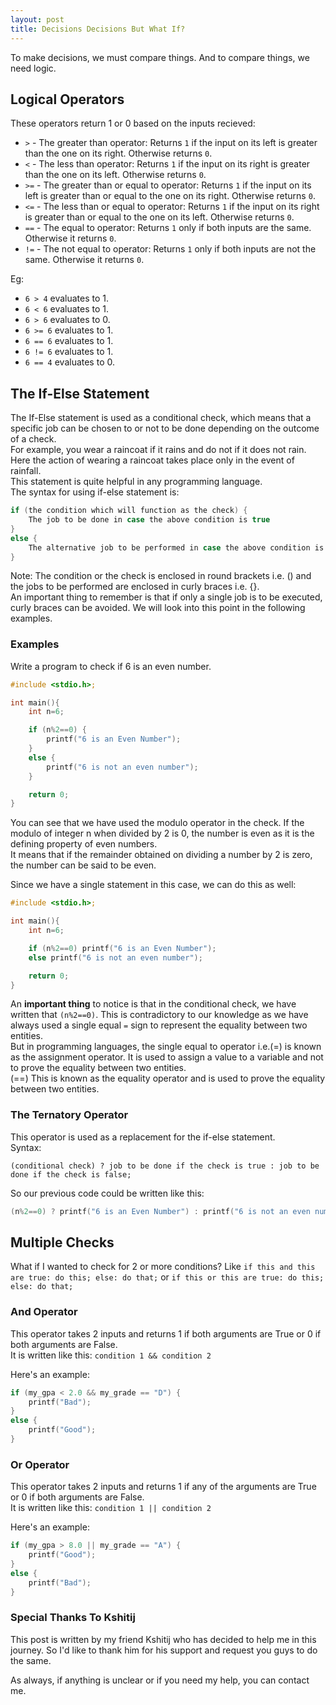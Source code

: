 ```yaml
---
layout: post
title: Decisions Decisions But What If?
---
```


To make decisions, we must compare things. And to compare things, we need logic.

## Logical Operators

These operators return 1 or 0 based on the inputs recieved:

* `>` - The greater than operator: Returns `1` if the input on its left is greater than the one on its right. Otherwise returns `0`.
* `<` - The less than operator: Returns `1` if the input on its right is greater than the one on its left. Otherwise returns `0`.
* `>=` - The greater than or equal to operator: Returns `1` if the input on its left is greater than or equal to the one on its right. Otherwise returns `0`.
* `<=` - The less than or equal to operator: Returns `1` if the input on its right is greater than or equal to the one on its left. Otherwise returns `0`.
* `==` - The equal to operator: Returns `1` only if both inputs are the same. Otherwise it returns `0`.
* `!=` - The not equal to operator: Returns `1` only if both inputs are not the same. Otherwise it returns `0`.

Eg:

* `6 > 4` evaluates to 1.
* `6 < 6` evaluates to 1.
* `6 > 6` evaluates to 0.
* `6 >= 6` evaluates to 1.
* `6 == 6` evaluates to 1.
* `6 != 6` evaluates to 1.
* `6 == 4` evaluates to 0.

## The If-Else Statement

The If-Else statement is used as a conditional check, which means that a specific job
can be chosen to or not to be done depending on the outcome of a check.  
For example, you wear a raincoat if it rains and do not if it does not rain. Here the
action of wearing a raincoat takes place only in the event of rainfall.  
This statement is quite helpful in any programming language.  
The syntax for using if-else statement is:  

```c
if (the condition which will function as the check) {
    The job to be done in case the above condition is true
}
else {
    The alternative job to be performed in case the above condition is false
}
```

Note: The condition or the check is enclosed in round brackets i.e. () and the jobs to
be performed are enclosed in curly braces i.e. {}.  
An important thing to remember is that if only a single job is to be executed, curly
braces can be avoided. We will look into this point in the following examples.

### Examples

Write a program to check if 6 is an even number.

```c
#include <stdio.h>;

int main(){
    int n=6;

    if (n%2==0) {
        printf("6 is an Even Number");
    }
    else {
        printf("6 is not an even number");
    }

    return 0;
}
```

You can see that we have used the modulo operator in the check. If the modulo of integer n when divided by 2 is 0, the number is even as it is the defining property of even numbers.  
It means that if the remainder obtained on dividing a number by 2 is
zero, the number can be said to be even.

Since we have a single statement in this case, we can do this as well:

```c
#include <stdio.h>;

int main(){
    int n=6;

    if (n%2==0) printf("6 is an Even Number");
    else printf("6 is not an even number");

    return 0;
}
```

An **important thing** to notice is that in the conditional check, we have written that `(n%2==0)`. This is contradictory to our knowledge as we have always used a single equal `=` sign to represent the equality between two entities.  
But in programming languages, the single equal to operator i.e.(=) is known as the assignment operator. It is used to assign a value to a variable and not to prove the equality between two entities.  
(==) This is known as the equality operator and is used to prove the equality between two entities.

### The Ternatory Operator

This operator is used as a replacement for the if-else statement.  
Syntax:

```
(conditional check) ? job to be done if the check is true : job to be done if the check is false;
```

So our previous code could be written like this:

```c
(n%2==0) ? printf("6 is an Even Number") : printf("6 is not an even number");
```

## Multiple Checks

What if I wanted to check for 2 or more conditions? Like `if this and this are true: do this; else: do that;` or `if this or this are true: do this; else: do that;`  

### And Operator

This operator takes 2 inputs and returns 1 if both arguments are True or 0 if both arguments are False.  
It is written like this: `condition 1 && condition 2`

Here's an example:

```c
if (my_gpa < 2.0 && my_grade == "D") {
    printf("Bad");
}
else {
    printf("Good");
}
```

### Or Operator

This operator takes 2 inputs and returns 1 if any of the arguments are True or 0 if both arguments are False.  
It is written like this: `condition 1 || condition 2`

Here's an example:

```c
if (my_gpa > 8.0 || my_grade == "A") {
    printf("Good");
}
else {
    printf("Bad");
}
```

### Special Thanks To Kshitij

This post is written by my friend Kshitij who has decided to help me in this journey. So I'd like to thank him for his support and request you guys to do the same.

As always, if anything is unclear or if you need my help, you can contact me.